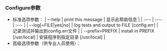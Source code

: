 ### Configure参数

* 标准选项参数：
  | --help | print this message | 显示此帮助信息 |
  | :--- | :--- | :--- |
  | --log\[=FILE\|yes\|no\] | log tests and output to FILE \[config.err\]  | 记录测试并输出到config.err文件 |
  | --prefix=PREFIX | install in PREFIX \[/usr/local\]  | 安装程序到指定目录 \[/usr/local\] |
* 高级选项参数（供专业人员使用）：



